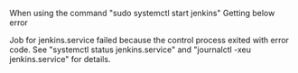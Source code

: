 When using the command "sudo systemctl start jenkins" Getting below error 

Job for jenkins.service failed because the control process exited with error code.
See "systemctl status jenkins.service" and "journalctl -xeu jenkins.service" for details.
